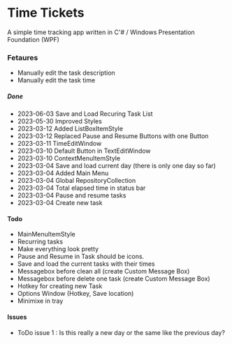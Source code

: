 ﻿# Time Tickets
A simple time tracking app written in C'# / Windows Presentation Foundation (WPF)

### Fetaures
* Manually edit the task description
* Manually edit the task time

##### Done
* 2023-06-03 Save and Load Recuring Task List
* 2023-05-30 Improved Styles
* 2023-03-12 Added ListBoxItemStyle
* 2023-03-12 Replaced Pause and Resume Buttons with one Button
* 2023-03-11 TimeEditWindow
* 2023-03-10 Default Button in TextEditWindow
* 2023-03-10 ContextMenuItemStyle 
* 2023-03-04 Save and load current day (there is only one day so far)
* 2023-03-04 Added Main Menu
* 2023-03-04 Global RepositoryCollection
* 2023-03-04 Total elapsed time in status bar
* 2023-03-04 Pause and resume tasks
* 2023-03-04 Create new task

#### Todo
* MainMenuItemStyle
* Recurring tasks
* Make everything look pretty
* Pause and Resume in Task should be icons.
* Save and load the current tasks with their times
* Messagebox before clean all (create Custom Message Box)
* Messagebox before delete one task (create Custom Message Box)
* Hotkey for creating new Task
* Options Window (Hotkey, Save location)
* Minimixe in tray

#### Issues
* ToDo issue 1 : Is this really a new day or the same like the previous day?


